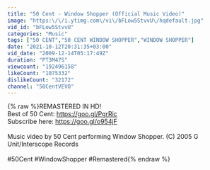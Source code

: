 ```yaml
---
title: "50 Cent - Window Shopper (Official Music Video)"
image: "https:\/\/i.ytimg.com\/vi\/bFLow5StvvU\/hqdefault.jpg"
vid_id: "bFLow5StvvU"
categories: "Music"
tags: ["50 CENT","50 CENT WINDOW SHOPPER","WINDOW SHOPPER"]
date: "2021-10-12T20:31:35+03:00"
vid_date: "2009-12-14T05:17:49Z"
duration: "PT3M47S"
viewcount: "192496158"
likeCount: "1075332"
dislikeCount: "32172"
channel: "50CentVEVO"
---
```

{% raw %}REMASTERED IN HD!<br />Best of 50 Cent: <a rel="nofollow" target="blank" href="https://goo.gl/PgrRic">https://goo.gl/PgrRic</a><br />Subscribe here: <a rel="nofollow" target="blank" href="https://goo.gl/o954jF">https://goo.gl/o954jF</a><br /><br />Music video by 50 Cent performing Window Shopper. (C) 2005 G Unit/Interscope Records<br /><br />#50Cent #WindowShopper #Remastered{% endraw %}
